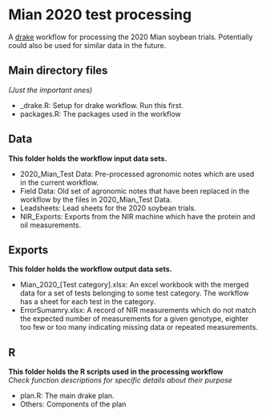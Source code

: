 # Mian 2020 test processing
A [drake](https://github.com/ropensci/drake) workflow for processing the 2020 Mian soybean trials. Potentially could also be used for similar data in the future.

## Main directory files 
*(Just the important ones)*
- \_drake.R: Setup for drake workflow. Run this first. 
- packages.R: The packages used in the workflow

## Data
**This folder holds the workflow input data sets.**
- 2020_Mian_Test Data: Pre-processed agronomic notes which are used in the current workflow.
- Field Data: Old set of agronomic notes that have been replaced in the workflow by the files in 2020_Mian_Test Data.
- Leadsheets: Lead sheets for the 2020 soybean trials. 
- NIR_Exports: Exports from the NIR machine which have the protein and oil measurements. 

## Exports
**This folder holds the workflow output data sets.**
- Mian_2020_[Test category].xlsx: An excel workbook with the merged data for a set of tests belonging to some test category. The workflow has a sheet for each test in the category. 
- ErrorSumamry.xlsx: A record of NIR measurements which do not match the expected number of measurements for a given genotype, eighter too few or too many indicating missing data or repeated measurements. 

## R
**This folder holds the R scripts used in the processing workflow**  
*Check function descriptions for specific details about their purpose*
- plan.R: The main drake plan. 
- Others: Components of the plan


